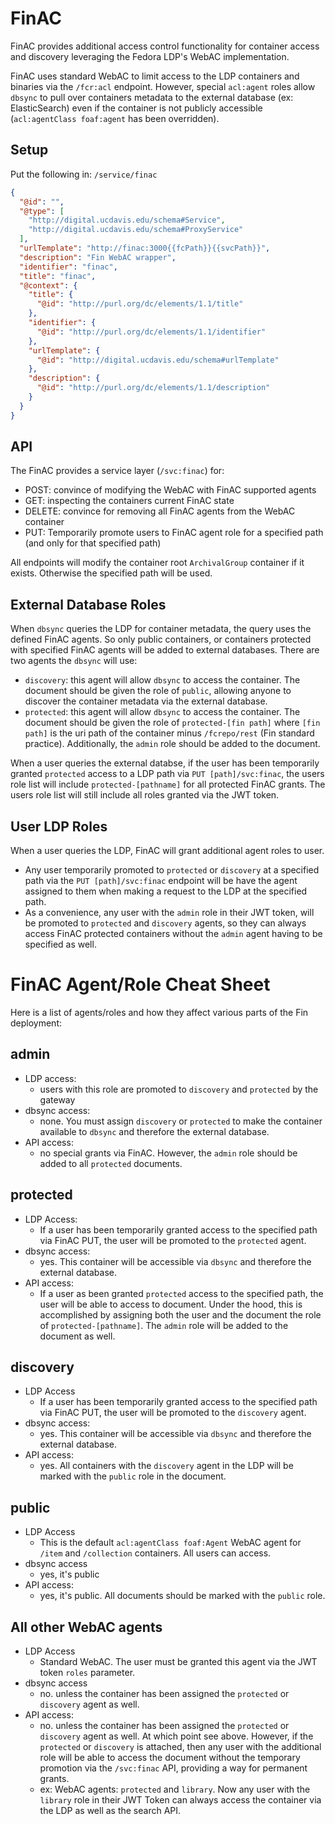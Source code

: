 # FinAC

FinAC provides additional access control functionality for container access and discovery leveraging the Fedora LDP's WebAC implementation.

FinAC uses standard WebAC to limit access to the LDP containers and binaries via the `/fcr:acl` endpoint.  However, special `acl:agent` roles allow `dbsync` to pull over containers metadata to the external database (ex: ElasticSearch) even if the container is not publicly accessible (`acl:agentClass foaf:agent` has been overridden).

## Setup

Put the following in: `/service/finac`

```json
{
  "@id": "",
  "@type": [
    "http://digital.ucdavis.edu/schema#Service",
    "http://digital.ucdavis.edu/schema#ProxyService"
  ],
  "urlTemplate": "http://finac:3000{{fcPath}}{{svcPath}}",
  "description": "Fin WebAC wrapper",
  "identifier": "finac",
  "title": "finac",
  "@context": {
    "title": {
      "@id": "http://purl.org/dc/elements/1.1/title"
    },
    "identifier": {
      "@id": "http://purl.org/dc/elements/1.1/identifier"
    },
    "urlTemplate": {
      "@id": "http://digital.ucdavis.edu/schema#urlTemplate"
    },
    "description": {
      "@id": "http://purl.org/dc/elements/1.1/description"
    }
  }
}
```

## API

The FinAC provides a service layer (`/svc:finac`) for:

 - POST: convince of modifying the WebAC with FinAC supported agents
 - GET: inspecting the containers current FinAC state
 - DELETE: convince for removing all FinAC agents from the WebAC container
 - PUT: Temporarily promote users to FinAC agent role for a specified path (and only for that specified path)

All endpoints will modify the container root `ArchivalGroup` container if it exists.  Otherwise the specified path will be used. 

## External Database Roles  

When `dbsync` queries the LDP for container metadata, the query uses the defined FinAC agents.  So only public containers, or containers protected with specified FinAC agents will be added to external databases.  There are two agents the `dbsync` will use:

 - `discovery`: this agent will allow `dbsync` to access the container.  The document should be given the role of `public`, allowing anyone to discover the container metadata via the external database.
 - `protected`: this agent will allow `dbsync` to access the container.  The document should be given the role of `protected-[fin path]` where `[fin path]` is the uri path of the container minus `/fcrepo/rest` (Fin standard practice).  Additionally, the `admin` role should be added to the document.

When a user queries the external databse, if the user has been temporarily granted `protected` access to a LDP path via `PUT [path]/svc:finac`, the users role list will include `protected-[pathname]` for all protected FinAC grants.  The users role list will still include all roles granted via the JWT token.

## User LDP Roles

When a user queries the LDP, FinAC will grant additional agent roles to user.

 - Any user temporarily promoted to `protected` or `discovery` at a specified path via the `PUT [path]/svc:finac` endpoint will be have the agent assigned to them when making a request to the LDP at the specified path.
 - As a convenience, any user with the `admin` role in their JWT token, will be promoted to `protected` and `discovery` agents, so they can always access FinAC protected containers without the `admin` agent having to be specified as well.

# FinAC Agent/Role Cheat Sheet

Here is a list of agents/roles and how they affect various parts of the Fin deployment:

## admin

- LDP access:
  - users with this role are promoted to `discovery` and `protected` by the gateway
- dbsync access:
  - none.  You must assign `discovery` or `protected` to make the container available to `dbsync` and therefore the external database.
- API access:
  - no special grants via FinAC.  However, the `admin` role should be added to all `protected` documents.

## protected

- LDP Access:
  - If a user has been temporarily granted access to the specified path via FinAC PUT, the user will be promoted to the `protected` agent.
- dbsync access:
  - yes.  This container will be accessible via `dbsync` and therefore the external database.
- API access:
  - If a user as been granted `protected` access to the specified path, the user will be able to access to document.  Under the hood, this is accomplished by assigning both the user and the document the role of `protected-[pathname]`. The `admin` role will be added to the document as well.

## discovery

- LDP Access
  - If a user has been temporarily granted access to the specified path via FinAC PUT, the user will be promoted to the `discovery` agent.
- dbsync access:
  - yes.  This container will be accessible via `dbsync` and therefore the external database.
- API access:
  - yes.  All containers with the `discovery` agent in the LDP will be marked with the `public` role in the document.

## public

- LDP Access
  - This is the default `acl:agentClass foaf:Agent` WebAC agent for `/item` and `/collection` containers. All users can access.
- dbsync access
  - yes, it's public
- API access:
  - yes, it's public.  All documents should be marked with the `public` role.

## All other WebAC agents

- LDP Access
  - Standard WebAC.  The user must be granted this agent via the JWT token `roles` parameter.
- dbsync access
  - no.  unless the container has been assigned the `protected` or `discovery` agent as well.
- API access:
  - no.  unless the container has been assigned the `protected` or `discovery` agent as well.  At which point see above.  However, if the `protected` or `discovery` is attached, then any user with the additional role will be able to access the document without the temporary promotion via the `/svc:finac` API, providing a way for permanent grants.
   - ex: WebAC agents: `protected` and `library`.  Now any user with the `library` role in their JWT Token can always access the container via the LDP as well as the search API.
